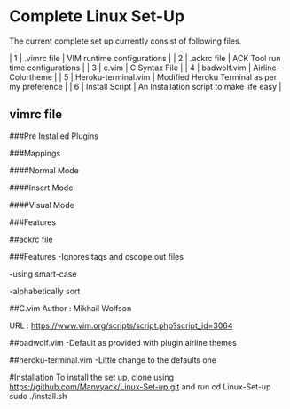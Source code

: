# Complete Linux Set-Up
The current complete set up currently consist of following files.

| 1 | .vimrc file         | VIM runtime configurations                    |
| 2 | .ackrc file         | ACK Tool run time configurations              |
| 3 | c.vim               | C Syntax File                                 |
| 4 | badwolf.vim         | Airline-Colortheme                            |
| 5 | Heroku-terminal.vim | Modified Heroku Terminal as per my preference |
| 6 | Install Script      | An Installation script to make life easy      |

## vimrc file
###Pre Installed Plugins

###Mappings

####Normal Mode

####Insert Mode

####Visual Mode

###Features

##ackrc file

###Features
-Ignores tags and cscope.out files

-using smart-case

-alphabetically sort

##C.vim
Author  : Mikhail Wolfson

URL     : https://www.vim.org/scripts/script.php?script_id=3064

##badwolf.vim
-Default as provided with plugin airline themes

##heroku-terminal.vim
-Little change to the defaults one

#Installation
To install the set up, clone using https://github.com/Manyyack/Linux-Set-up.git
and run
cd Linux-Set-up
sudo ./install.sh
